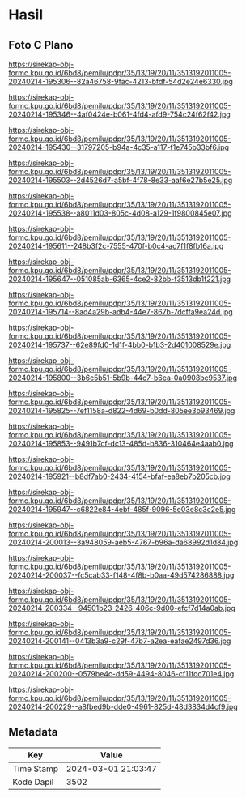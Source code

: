 # Hasil

## Foto C Plano

https://sirekap-obj-formc.kpu.go.id/6bd8/pemilu/pdpr/35/13/19/20/11/3513192011005-20240214-195306--82a46758-9fac-4213-bfdf-54d2e24e6330.jpg

https://sirekap-obj-formc.kpu.go.id/6bd8/pemilu/pdpr/35/13/19/20/11/3513192011005-20240214-195346--4af0424e-b061-4fd4-afd9-754c24f62f42.jpg

https://sirekap-obj-formc.kpu.go.id/6bd8/pemilu/pdpr/35/13/19/20/11/3513192011005-20240214-195430--31797205-b94a-4c35-a117-f1e745b33bf6.jpg

https://sirekap-obj-formc.kpu.go.id/6bd8/pemilu/pdpr/35/13/19/20/11/3513192011005-20240214-195503--2d4526d7-a5bf-4f78-8e33-aaf6e27b5e25.jpg

https://sirekap-obj-formc.kpu.go.id/6bd8/pemilu/pdpr/35/13/19/20/11/3513192011005-20240214-195538--a8011d03-805c-4d08-a129-1f9800845e07.jpg

https://sirekap-obj-formc.kpu.go.id/6bd8/pemilu/pdpr/35/13/19/20/11/3513192011005-20240214-195611--248b3f2c-7555-470f-b0c4-ac7f1f8fb16a.jpg

https://sirekap-obj-formc.kpu.go.id/6bd8/pemilu/pdpr/35/13/19/20/11/3513192011005-20240214-195647--051085ab-6365-4ce2-82bb-f3513db1f221.jpg

https://sirekap-obj-formc.kpu.go.id/6bd8/pemilu/pdpr/35/13/19/20/11/3513192011005-20240214-195714--8ad4a29b-adb4-44e7-867b-7dcffa9ea24d.jpg

https://sirekap-obj-formc.kpu.go.id/6bd8/pemilu/pdpr/35/13/19/20/11/3513192011005-20240214-195737--62e89fd0-1d1f-4bb0-b1b3-2d401008529e.jpg

https://sirekap-obj-formc.kpu.go.id/6bd8/pemilu/pdpr/35/13/19/20/11/3513192011005-20240214-195800--3b6c5b51-5b9b-44c7-b6ea-0a0908bc9537.jpg

https://sirekap-obj-formc.kpu.go.id/6bd8/pemilu/pdpr/35/13/19/20/11/3513192011005-20240214-195825--7ef1158a-d822-4d69-b0dd-805ee3b93469.jpg

https://sirekap-obj-formc.kpu.go.id/6bd8/pemilu/pdpr/35/13/19/20/11/3513192011005-20240214-195853--9491b7cf-dc13-485d-b836-310464e4aab0.jpg

https://sirekap-obj-formc.kpu.go.id/6bd8/pemilu/pdpr/35/13/19/20/11/3513192011005-20240214-195921--b8df7ab0-2434-4154-bfaf-ea8eb7b205cb.jpg

https://sirekap-obj-formc.kpu.go.id/6bd8/pemilu/pdpr/35/13/19/20/11/3513192011005-20240214-195947--c6822e84-4ebf-485f-9096-5e03e8c3c2e5.jpg

https://sirekap-obj-formc.kpu.go.id/6bd8/pemilu/pdpr/35/13/19/20/11/3513192011005-20240214-200013--3a948059-aeb5-4767-b96a-da68992d1d84.jpg

https://sirekap-obj-formc.kpu.go.id/6bd8/pemilu/pdpr/35/13/19/20/11/3513192011005-20240214-200037--fc5cab33-f148-4f8b-b0aa-49d574286888.jpg

https://sirekap-obj-formc.kpu.go.id/6bd8/pemilu/pdpr/35/13/19/20/11/3513192011005-20240214-200334--94501b23-2426-406c-9d00-efcf7d14a0ab.jpg

https://sirekap-obj-formc.kpu.go.id/6bd8/pemilu/pdpr/35/13/19/20/11/3513192011005-20240214-200141--0413b3a9-c29f-47b7-a2ea-eafae2497d36.jpg

https://sirekap-obj-formc.kpu.go.id/6bd8/pemilu/pdpr/35/13/19/20/11/3513192011005-20240214-200200--0579be4c-dd59-4494-8046-cf11fdc701e4.jpg

https://sirekap-obj-formc.kpu.go.id/6bd8/pemilu/pdpr/35/13/19/20/11/3513192011005-20240214-200229--a8fbed9b-dde0-4961-825d-48d3834d4cf9.jpg


## Metadata

| Key        | Value               |
| ---------- | ------------------- |
| Time Stamp | 2024-03-01 21:03:47 |
| Kode Dapil | 3502                |



